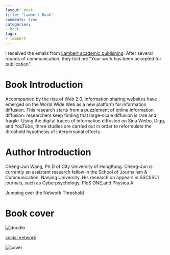 ```yaml
---
layout: post
title: "Lambert Book"
comments: true
categories:
- book
tags:
- lambert
---
```


I received the emails from [Lambert academic publishing](http://www.lap-publishing.com). After several rounds of communication, they told me "Your work has been accepted for publication".


# Book Introduction
Accompanied by the rise of Web 2.0, information sharing websites have emerged on the World Wide Web as a new platform for information diffusion. This research starts from a puzzlement of online information diffusion: researchers keep finding that large-scale diffusion is rare and fragile. Using the digital traces of information diffusion on Sina Weibo, Digg, and YouTube, three studies are carried out in order to reformulate the threshold hypothesis of interpersonal effects.

# Author Introduction

Cheng-Jun Wang, Ph.D of City University of HongKong. Cheng-Jun is currently an assistant research
fellow in the School of Journalism & Communication, Nanjing University. His research on appears in SSCI/SCI journals, such as Cyberpsychology, PloS ONE,and Physica A.

Jumping over the Network Threshold

# Book cover

![doodle](http://oaf2qt3yk.bkt.clouddn.com/2148c28b402cd5c75b4c339c76d194c8.png)



[social network](https://www.ingimage.com/imagedetails/79006660_extInt0/ING_43319_01455-Ingimage-contributors-The-concept-of-social-networks-internet-and-online.html)


![cover](http://oaf2qt3yk.bkt.clouddn.com/811b49c9a851a7031fb79e6a72e73fd2.png)
